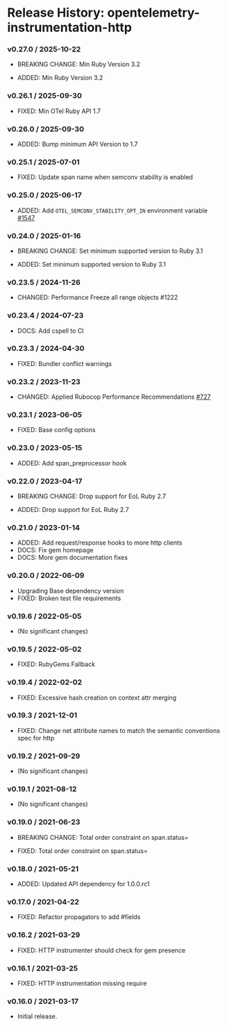 # Release History: opentelemetry-instrumentation-http

### v0.27.0 / 2025-10-22

* BREAKING CHANGE: Min Ruby Version 3.2

* ADDED: Min Ruby Version 3.2

### v0.26.1 / 2025-09-30

* FIXED: Min OTel Ruby API 1.7

### v0.26.0 / 2025-09-30

* ADDED: Bump minimum API Version to 1.7

### v0.25.1 / 2025-07-01

* FIXED: Update span name when semconv stability is enabled

### v0.25.0 / 2025-06-17

* ADDED: Add `OTEL_SEMCONV_STABILITY_OPT_IN` environment variable [#1547](https://github.com/open-telemetry/opentelemetry-ruby-contrib/pull/1547)

### v0.24.0 / 2025-01-16

* BREAKING CHANGE: Set minimum supported version to Ruby 3.1

* ADDED: Set minimum supported version to Ruby 3.1

### v0.23.5 / 2024-11-26

* CHANGED: Performance Freeze all range objects #1222

### v0.23.4 / 2024-07-23

* DOCS: Add cspell to CI

### v0.23.3 / 2024-04-30

* FIXED: Bundler conflict warnings

### v0.23.2 / 2023-11-23

* CHANGED: Applied Rubocop Performance Recommendations [#727](https://github.com/open-telemetry/opentelemetry-ruby-contrib/pull/727)

### v0.23.1 / 2023-06-05

* FIXED: Base config options

### v0.23.0 / 2023-05-15

* ADDED: Add span_preprocessor hook

### v0.22.0 / 2023-04-17

* BREAKING CHANGE: Drop support for EoL Ruby 2.7

* ADDED: Drop support for EoL Ruby 2.7

### v0.21.0 / 2023-01-14

* ADDED: Add request/response hooks to more http clients
* DOCS: Fix gem homepage
* DOCS: More gem documentation fixes

### v0.20.0 / 2022-06-09

* Upgrading Base dependency version
* FIXED: Broken test file requirements

### v0.19.6 / 2022-05-05

* (No significant changes)

### v0.19.5 / 2022-05-02

* FIXED: RubyGems Fallback

### v0.19.4 / 2022-02-02

* FIXED: Excessive hash creation on context attr merging

### v0.19.3 / 2021-12-01

* FIXED: Change net attribute names to match the semantic conventions spec for http

### v0.19.2 / 2021-09-29

* (No significant changes)

### v0.19.1 / 2021-08-12

* (No significant changes)

### v0.19.0 / 2021-06-23

* BREAKING CHANGE: Total order constraint on span.status=

* FIXED: Total order constraint on span.status=

### v0.18.0 / 2021-05-21

* ADDED: Updated API dependency for 1.0.0.rc1

### v0.17.0 / 2021-04-22

* FIXED: Refactor propagators to add #fields

### v0.16.2 / 2021-03-29

* FIXED: HTTP instrumenter should check for gem presence

### v0.16.1 / 2021-03-25

* FIXED: HTTP instrumentation missing require

### v0.16.0 / 2021-03-17

* Initial release.
